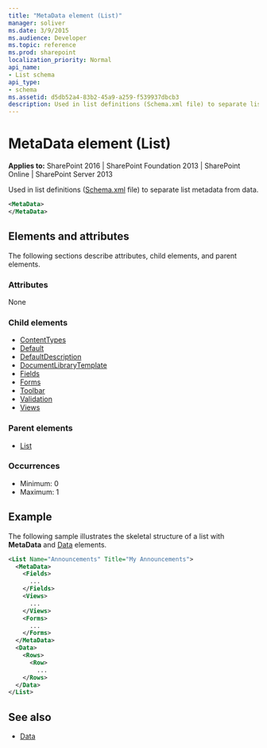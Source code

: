 ```yaml
---
title: "MetaData element (List)"
manager: soliver
ms.date: 3/9/2015
ms.audience: Developer
ms.topic: reference
ms.prod: sharepoint
localization_priority: Normal
api_name:
- List schema
api_type:
- schema
ms.assetid: d5db52a4-83b2-45a9-a259-f539937dbcb3
description: Used in list definitions (Schema.xml file) to separate list metadata from data.
---
```


# MetaData element (List)

**Applies to:** SharePoint 2016 | SharePoint Foundation 2013 | SharePoint Online | SharePoint Server 2013
  
Used in list definitions ([Schema.xml](https://msdn.microsoft.com/library/c2f01064-80d8-47ee-b602-ecf4c480ac56%28Office.15%29.aspx) file) to separate list metadata from data. 
  
```XML
<MetaData>
</MetaData>
```

## Elements and attributes

The following sections describe attributes, child elements, and parent elements.

### Attributes

None
   
### Child elements

- [ContentTypes](contenttypes-element-list.md)
- [Default](default-element-listform.md)
- [DefaultDescription](defaultdescription-element-list.md)
- [DocumentLibraryTemplate](documentlibrarytemplate-element-list.md)
- [Fields](fields-element-list.md)
- [Forms](forms-element-list.md)
- [Toolbar](toolbar-element-list.md)
- [Validation](validation-element-list.md)
- [Views](views-element-list.md)
   
### Parent elements

- [List](list-element-list.md)
   
### Occurrences

- Minimum: 0
- Maximum: 1  
   
## Example

The following sample illustrates the skeletal structure of a list with **MetaData** and [Data](data-element-site.md) elements. 
  
```XML
<List Name="Announcements" Title="My Announcements">
  <MetaData>
    <Fields>
      ...
    </Fields>
    <Views>
      ...
    </Views>
    <Forms>
      ...
    </Forms>
  </MetaData>
  <Data>
    <Rows>
      <Row>
        ...
    </Rows>
  </Data>
</List>
```

## See also

- [Data](data-element-site.md)

